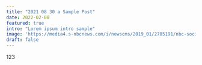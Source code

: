```yaml
---
title: "2021 08 30 a Sample Post"
date: 2022-02-08
featured: true
intro: "Lorem ipsum intro sample"
image: 'https://media4.s-nbcnews.com/i/newscms/2019_01/2705191/nbc-social-default_b6fa4fef0d31ca7e8bc7ff6d117ca9f4.png'
draft: false
---
```

123
